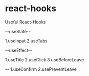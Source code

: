 # react-hooks

Useful React-Hooks

--useState--

1.useInput
2.useTabs

--useEffect--

1.useTitle
2.useClick
3.useBeforeLeave

--
1.useConfirm
2.usePreventLeave
